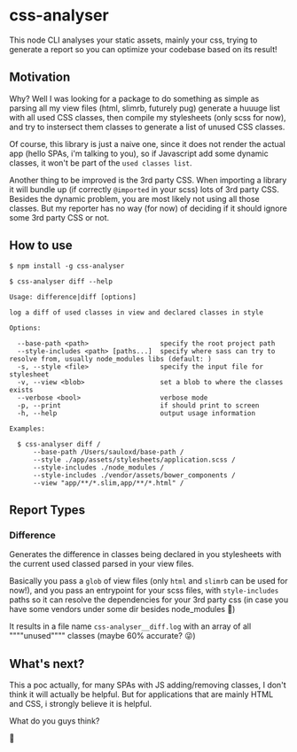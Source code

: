 # css-analyser
This node CLI analyses your static assets, mainly your css, trying to generate a report so you can optimize your codebase based on its result!

## Motivation
Why? Well I was looking for a package to do something as simple as parsing all my view files (html, slimrb, futurely pug) generate a huuuge list with all used CSS classes, then compile my stylesheets (only scss for now), and try to instersect them classes to generate a list of unused CSS classes.

Of course, this library is just a naive one, since it does not render the actual app (hello SPAs, i'm talking to you), so if Javascript add some dynamic classes, it won't be part of the `used classes list`.

Another thing to be improved is the 3rd party CSS. When importing a library it will bundle up (if correctly `@imported` in your scss) lots of 3rd party CSS. Besides the dynamic problem, you are most likely not using all those classes. But my reporter has no way (for now) of deciding if it should ignore some 3rd party CSS or not.

## How to use

```
$ npm install -g css-analyser
```

```
$ css-analyser diff --help

Usage: difference|diff [options]

log a diff of used classes in view and declared classes in style

Options:

  --base-path <path>                  specify the root project path
  --style-includes <path> [paths...]  specify where sass can try to resolve from, usually node_modules libs (default: )
  -s, --style <file>                  specify the input file for stylesheet
  -v, --view <blob>                   set a blob to where the classes exists
  --verbose <bool>                    verbose mode
  -p, --print                         if should print to screen
  -h, --help                          output usage information

Examples:

  $ css-analyser diff /
      --base-path /Users/sauloxd/base-path /
      --style ./app/assets/stylesheets/application.scss /
      --style-includes ./node_modules /
      --style-includes ./vendor/assets/bower_components /
      --view "app/**/*.slim,app/**/*.html" /
```

## Report Types
### Difference
Generates the difference in classes being declared in you stylesheets with the current used classed parsed in your view files.

Basically you pass a `glob` of view files (only `html` and `slimrb` can be used for now!), and you pass an entrypoint for your scss files, with `style-includes` paths so it can resolve the dependencies for your 3rd party css (in case you have some vendors under some dir besides node_modules 🤮)

It results in a file name `css-analyser__diff.log` with an array of all """"unused"""" classes (maybe 60% accurate? 😜)


## What's next?
This a poc actually, for many SPAs with JS adding/removing classes, I don't think it will actually be helpful.
But for applications that are mainly HTML and CSS, i strongly believe it is helpful.

What do you guys think?

👾